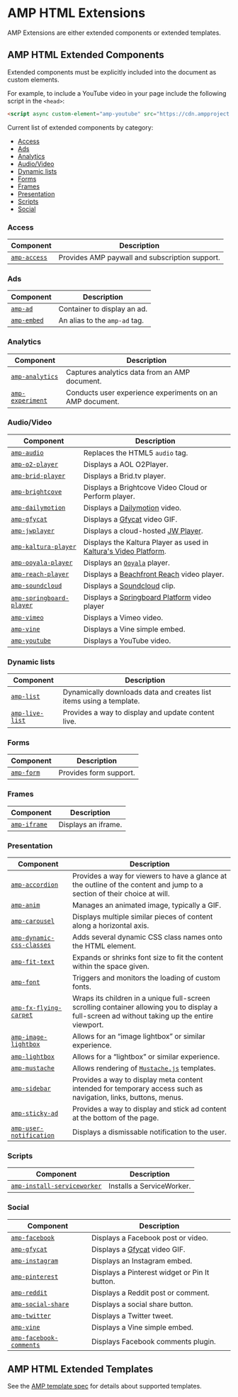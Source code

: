 # AMP HTML Extensions

AMP Extensions are either extended components or extended templates.

## AMP HTML Extended Components

Extended components must be explicitly included into the document as custom elements.

For example, to include a YouTube video in your page
include the following script in the `<head>`:

```html
<script async custom-element="amp-youtube" src="https://cdn.ampproject.org/v0/amp-youtube-0.1.js"></script>
```

Current list of extended components by category:

- [Access](#access)
- [Ads](#ads)
- [Analytics](#analytics)
- [Audio/Video](#audiovideo)
- [Dynamic lists](#dynamic-lists)
- [Forms](#forms)
- [Frames](#frames)
- [Presentation](#presentation)
- [Scripts](#scripts)
- [Social](#social)

### Access

| Component | Description |
| --------- | ----------- |
| [`amp-access`](amp-access/amp-access.md) | Provides AMP paywall and subscription support.  |

### Ads

| Component | Description |
| --------- | ----------- |
| [`amp-ad`](amp-ad/amp-ad.md) | Container to display an ad. |
| [`amp-embed`](amp-ad/amp-embed.md) | An alias to the `amp-ad` tag. |

### Analytics

| Component | Description |
| --------- | ----------- |
| [`amp-analytics`](amp-analytics/amp-analytics.md) | Captures analytics data from an AMP document. |
| [`amp-experiment`](amp-experiment/amp-experiment.md) | Conducts user experience experiments on an AMP document. |

### Audio/Video

| Component | Description |
| --------- | ----------- |
| [`amp-audio`](amp-audio/amp-audio.md) | Replaces the HTML5 `audio` tag. |
| [`amp-o2-player`](amp-o2-player/amp-o2-player.md) | Displays a AOL O2Player. |
| [`amp-brid-player`](amp-brid-player/amp-brid-player.md) | Displays a Brid.tv player. |
| [`amp-brightcove`](amp-brightcove/amp-brightcove.md) | Displays a Brightcove Video Cloud or Perform player. |
| [`amp-dailymotion`](amp-dailymotion/amp-dailymotion.md) | Displays a [Dailymotion](https://www.dailymotion.com) video. |
| [`amp-gfycat`](amp-gfycat/amp-gfycat.md) | Displays a [Gfycat](https://gfycat.com) video GIF. |
| [`amp-jwplayer`](amp-jwplayer/amp-jwplayer.md) | Displays a cloud-hosted [JW Player](https://www.jwplayer.com/). |
| [`amp-kaltura-player`](amp-kaltura-player/amp-kaltura-player.md) | Displays the Kaltura Player as used in [Kaltura's Video Platform](https://corp.kaltura.com/). |
| [`amp-ooyala-player`](amp-ooyala-player/amp-ooyala-player.md) | Displays an [`Ooyala`](http://ooyala.com) player. |
| [`amp-reach-player`](amp-reach-player/amp-reach-player.md) | Displays a [Beachfront Reach](https://beachfrontreach.com/) video player. |
| [`amp-soundcloud`](amp-soundcloud/amp-soundcloud.md) | Displays a [Soundcloud](https://soundcloud.com/) clip. |
| [`amp-springboard-player`](amp-springboard-player/amp-springboard-player.md) | Displays a [Springboard Platform](http://publishers.springboardplatform.com/users/login) video player |
| [`amp-vimeo`](amp-vimeo/amp-vimeo.md) | Displays a Vimeo video. |
| [`amp-vine`](amp-vine/amp-vine.md) | Displays a Vine simple embed. |
| [`amp-youtube`](amp-youtube/amp-youtube.md) | Displays a YouTube video. |

### Dynamic lists

| Component | Description |
| --------- | ----------- |
| [`amp-list`](amp-list/amp-list.md) | Dynamically downloads data and creates list items using a template. |
| [`amp-live-list`](amp-live-list/amp-live-list.md) | Provides a way to display and update content live. |

### Forms

| Component | Description |
| --------- | ----------- |
| [`amp-form`](amp-form/amp-form.md) | Provides form support. |

### Frames

| Component | Description |
| --------- | ----------- |
| [`amp-iframe`](amp-iframe/amp-iframe.md) | Displays an iframe. |

### Presentation

| Component | Description |
| --------- | ----------- |
| [`amp-accordion`](amp-accordion/amp-accordion.md) | Provides a way for viewers to have a glance at the outline of the content and jump to a section of their choice at will. |
| [`amp-anim`](amp-anim/amp-anim.md) | Manages an animated image, typically a GIF. |
| [`amp-carousel`](amp-carousel/amp-carousel.md) | Displays multiple similar pieces of content along a horizontal axis. |
| [`amp-dynamic-css-classes`](amp-dynamic-css-classes/amp-dynamic-css-classes.md) | Adds several dynamic CSS class names onto the HTML element. |
| [`amp-fit-text`](amp-fit-text/amp-fit-text.md) | Expands or shrinks font size to fit the content within the space given. |
| [`amp-font`](amp-font/amp-font.md) | Triggers and monitors the loading of custom fonts. |
| [`amp-fx-flying-carpet`](amp-fx-flying-carpet/amp-fx-flying-carpet.md) | Wraps its children in a unique full-screen scrolling container allowing you to display a full-screen ad without taking up the entire viewport. |
| [`amp-image-lightbox`](amp-image-lightbox/amp-image-lightbox.md) | Allows for an “image lightbox” or similar experience. |
| [`amp-lightbox`](amp-lightbox/amp-lightbox.md) | Allows for a “lightbox” or similar experience. |
| [`amp-mustache`](amp-mustache/amp-mustache.md) | Allows rendering of [`Mustache.js`](https://github.com/janl/mustache.js/) templates. |
| [`amp-sidebar`](amp-sidebar/amp-sidebar.md) | Provides a way to display meta content intended for temporary access such as navigation, links, buttons, menus. |
| [`amp-sticky-ad`](amp-sticky-ad/amp-sticky-ad.md) | Provides a way to display and stick ad content at the bottom of the page.|
| [`amp-user-notification`](amp-user-notification/amp-user-notification.md) | Displays a dismissable notification to the user. |

### Scripts

| Component | Description |
| --------- | ----------- |
| [`amp-install-serviceworker`](amp-install-serviceworker/amp-install-serviceworker.md) | Installs a ServiceWorker. |

### Social

| Component | Description |
| --------- | ----------- |
| [`amp-facebook`](amp-facebook/amp-facebook.md) | Displays a Facebook post or video. |
| [`amp-gfycat`](amp-gfycat/amp-gfycat.md) | Displays a [Gfycat](https://gfycat.com) video GIF. |
| [`amp-instagram`](amp-instagram/amp-instagram.md) | Displays an Instagram embed. |
| [`amp-pinterest`](amp-pinterest/amp-pinterest.md) | Displays a Pinterest widget or Pin It button. |
| [`amp-reddit`](amp-reddit/amp-reddit.md) | Displays a Reddit post or comment. |
| [`amp-social-share`](amp-social-share/amp-social-share.md) | Displays a social share button. |
| [`amp-twitter`](amp-twitter/amp-twitter.md) | Displays a Twitter tweet. |
| [`amp-vine`](amp-vine/amp-vine.md) | Displays a Vine simple embed. |
| [`amp-facebook-comments`](amp-facebook-comments/amp-facebook-comments.md) | Displays Facebook comments plugin. |


## AMP HTML Extended Templates

See the [AMP template spec](../spec/amp-html-templates.md) for details about supported templates.
